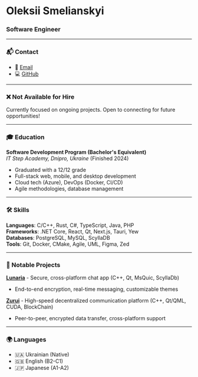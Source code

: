 # Oleksii Smelianskyi
### Software Engineer

---

### 📬 Contact
- 📧 [Email](mailto:akzestia@gmail.com)
- 💻 [GitHub](https://github.com/Akzestia)

---

### ❌ Not Available for Hire
Currently focused on ongoing projects. Open to connecting for future opportunities!

---

### 🎓 Education
**Software Development Program (Bachelor's Equivalent)**  
*IT Step Academy, Dnipro, Ukraine* (Finished 2024)  
- Graduated with a 12/12 grade  
- Full-stack web, mobile, and desktop development
- Cloud tech (Azure), DevOps (Docker, CI/CD)
- Agile methodologies, database management

---

### 🛠️ Skills
**Languages**: C/C++, Rust, C#, TypeScript, Java, PHP  
**Frameworks**: .NET Core, React, Qt, Next.js, Tauri, Yew  
**Databases**: PostgreSQL, MySQL, ScyllaDB  
**Tools**: Git, Docker, CMake, Agile, UML, Figma, Zed

---

### 🚀 Notable Projects

**[Lunaria](https://github.com/Akzestia/Lunaria.git)** - Secure, cross-platform chat app (C++, Qt, MsQuic, ScyllaDb)  
- End-to-end encryption, real-time messaging, customizable themes

**[Zurui](https://github.com/Akzestia/Zurui.git)** - High-speed decentralized communication platform (C++, Qt/QML, CUDA, BlockChain)  
- Peer-to-peer, encrypted data transfer, cross-platform support

---

### 🌍 Languages
- 🇺🇦 Ukrainian (Native)
- 🇬🇧 English (B2-C1)
- 🇯🇵 Japanese (A1-A2)
